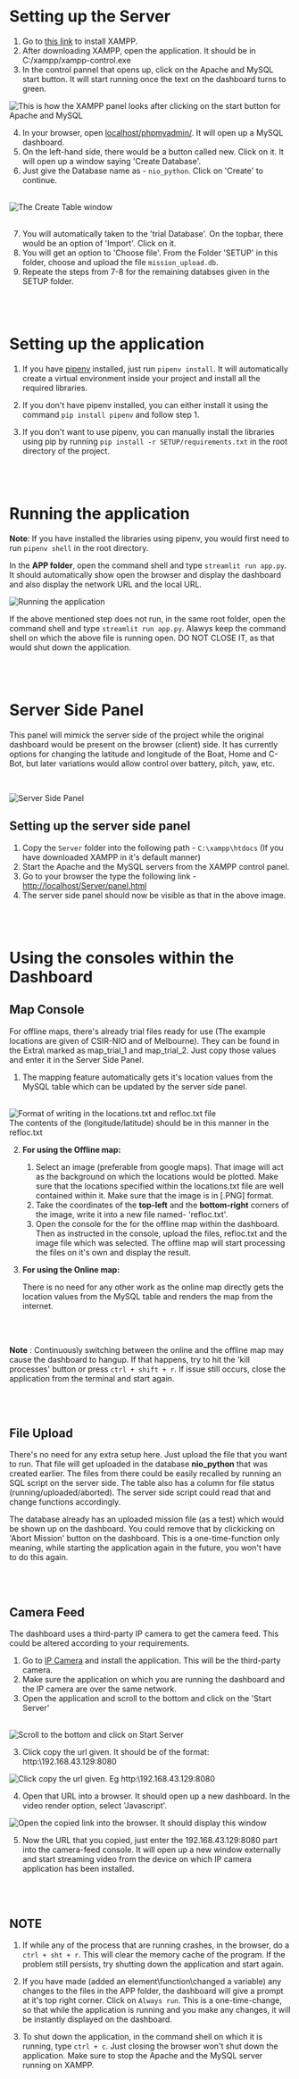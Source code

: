 # Setting up the Server

1. Go to [this link](https://www.apachefriends.org/download.html) to install XAMPP.
2. After downloading XAMPP, open the application. It should be in C:/xampp/xampp-control.exe
3. In the control pannel that opens up, click on the Apache and MySQL start button. It will start running once the text on the dashboard turns to green.

![This is how the XAMPP panel looks after clicking on the start button for Apache and MySQL](Extra/Images/xampp.png)

4. In your browser, open [localhost/phpmyadmin/](http://localhost/phpmyadmin/). It will open up a MySQL dashboard.
5. On the left-hand side, there would be a button called new. Click on it. It will open up a window saying 'Create Database'.
6. Just give the Database name as - `nio_python`. Click on 'Create' to continue.
<br></br>

![The Create Table window](Extra/Images/create_db.png)
<br></br>

7. You will automatically taken to the 'trial Database'. On the topbar, there would be an option of 'Import'. Click on it.
8. You will get an option to 'Choose file'. From the Folder 'SETUP' in this folder, choose and upload the file `mission_upload.db`.
9. Repeate the steps from 7-8 for the remaining databses given in the SETUP folder.

<br></br>

# Setting up the application

1. If you have [pipenv](https://pypi.org/project/pipenv/) installed, just run `pipenv install`. It will automatically create a virtual environment inside your project and install all the required libraries.

2. If you don't have pipenv installed, you can either install it using the command `pip install pipenv` and follow step 1.
3. If you don't want to use pipenv, you can manually install the libraries using pip by running `pip install -r SETUP/requirements.txt` in the root directory of the project.


<br></br>

# Running the application

__Note__: If you have installed the libraries using pipenv, you would first need to run `pipenv shell` in the root directory.

In the __APP folder__, open the command shell and type `streamlit run app.py`. It should automatically show open the browser and display the dashboard and also display the network URL and the local URL.

![Running the application](Extra/Images/running_app.png)

If the above mentioned step does not run, in the same root folder, open the command shell and type `streamlit run app.py`. Alawys keep the command shell on which the above file is running open. DO NOT CLOSE IT, as that would shut down the application.

<br></br>

# Server Side Panel

This panel will mimick the server side of the project while the original dashboard would be present on the browser (client) side. It has currently options for changing the latitude and longitude of the Boat, Home and C-Bot, but later variations would allow control over battery, pitch, yaw, etc.

<br>

![Server Side Panel](Extra/Images/server_panel.png)

## Setting up the server side panel

1. Copy the `Server` folder into the following path - `C:\xampp\htdocs` (If you have downloaded XAMPP in it's default manner)
2. Start the Apache and the MySQL servers from the XAMPP control panel.
3. Go to your browser the type the following link - [http://localhost/Server/panel.html](http://localhost/Server/panel.html)
4. The server side panel should now be visible as that in the above image.

<br></br>

# Using the consoles within the Dashboard

## **Map Console**

For offline maps, there's already trial files ready for use (The example locations are given of CSIR-NIO and of Melbourne). They can be found in the Extra\ marked as map_trial_1 and map_trial_2. 
Just copy those values and enter it in the Server Side Panel.

1. The mapping feature automatically gets it's location values from the MySQL table which can be updated by the server side panel.
<br></br>

![Format of writing in the locations.txt and refloc.txt file](Extra/Images/refloc.png)
<br>
The contents of the (longitude/latitude) should be in this manner in the refloc.txt

2. __For using the Offline map:__ 
    
    1. Select an image (preferable from google maps). That image will act as the background on which the locations would be plotted. Make sure that the locations specified within the locations.txt file are well contained within it. Make sure that the image is in [.PNG] format.
    2. Take the coordinates of the __top-left__ and the __bottom-right__ corners of the image, write it into a new file named- 'refloc.txt'.
    3. Open the console for the for the offline map within the dashboard. Then as instructed in the console, upload the files, refloc.txt and the image file which was selected. The offline map will start processing the files on it's own and display the result.

3. __For using the Online map:__

    There is no need for any other work as the online map directly gets the location values from the MySQL table and renders the map from the internet.

<br></br>

__Note__ : Continuously switching between the online and the offline map may cause the dashboard to hangup. If that happens, try to hit the 'kill processes' button or press `ctrl + shift + r`. If issue still occurs, close the application from the terminal and start again.

<br></br>

## **File Upload**

There's no need for any extra setup here. Just upload the file that you want to run. That file will get uploaded in the database __nio_python__ that was created earlier. The files from there could be easily recalled by running an SQL script on the server side. The table also has a column for file status (running/uploaded/aborted). The server side script could read that and change functions accordingly.

The database already has an uploaded mission file (as a test) which would be shown up on the dashboard. You could remove that by clickicking on 'Abort Mission' button on the dashboard. This is a one-time-function only meaning, while starting the application again in the future, you won't have to do this again.

<br></br>

## **Camera Feed**

The dashboard uses a third-party IP camera to get the camera feed. This could be altered according to your requirements.

1. Go to [IP Camera](https://play.google.com/store/apps/details?id=com.pas.webcam) and install the application. This will be the third-party camera.
2. Make sure the application on which you are running the dashboard and the IP camera are over the same network.
2. Open the application and scroll to the bottom and click on the 'Start Server'
<br></br>

![Scroll to the bottom and click on Start Server](Extra/Images/ip_camera.jpg)

3. Click copy the url given. It should be of the format: http:\\192.168.43.129:8080

![Click copy the url given. Eg http:\\192.168.43.129:8080](Extra/Images/ip_address.png)

4. Open that URL into a browser. It should open up a new dashboard. In the video render option, select 'Javascript'.

![Open the copied link into the browser. It should display this window](Extra/Images/ip_browser.png)

5. Now the URL that you copied, just enter the 192.168.43.129:8080 part into the camera-feed console. It will open up a new window externally and start streaming video from the device on which IP camera application has been installed.

<br></br>

## **NOTE**

1. If while any of the process that are running crashes, in the browser, do a `ctrl + sht + r`. This will clear the memory cache of the program. If the problem still persists, try shutting down the application and start again.

2. If you have made (added an element\function\changed a variable) any changes to the files in the APP folder, the dashboard will give a prompt at it's top right corner. Click on `Always run`. This is a one-time-change, so that while the application is running and you make any changes, it will be instantly displayed on the dashboard.

3. To shut down the application, in the command shell on which it is running, type `ctrl + c`. Just closing the browser won't shut down the application. Make sure to stop the Apache and the MySQL server running on XAMPP.
